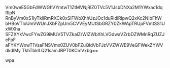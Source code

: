 Vm0weE5GbFdWWGhVYmtwT1ZtMVNjRlZ0TVc5V1JsbDNXa2M1YWxac1dqRlpN
RnByVm0xS1IyTkliRmRXCk0xSlFWbXhhUzJOc1duRldiRlpwQ2xKc2NIbFhW
bHBoVTIxUmVWUnJXbFZpUm5CVVEyMUtSbGRZY0ZkWApTRUpFVmtSS1UxWXha
SFZXYkVwcFYwZG9iMUV5TVZkalZrWlZWbXhLVGdwaVZrbDZWMnRqZUZJeFpF
aFYKYWxwT1VsaFNSVmx0ZUV0bFZuQldVbFJzVVZWWE9VeGFWekZYWVdkdlMy
TkhTbklLQ21samJBPT0KCmVxbg==

wpa